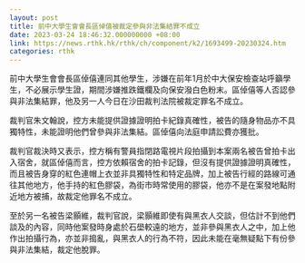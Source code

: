 ```yaml
---
layout: post
title: 前中大學生會會長區倬僖被裁定參與非法集結罪不成立
date: 2023-03-24 18:46:32.000000000 +08:00
link: https://news.rthk.hk/rthk/ch/component/k2/1693499-20230324.htm
categories: rthk
---
```


前中大學生會會長區倬僖連同其他學生，涉嫌在前年1月於中大保安檢查站呼籲學生，不必展示學生證，期間涉嫌推跌鐵欄及向保安潑白色粉末。區倬僖等人否認參與非法集結罪，他及另一人今日在沙田裁判法院被裁定罪名不成立。

裁判官朱文翰說，控方未能提供證據證明拍卡紀錄真確性，被告的隨身物品亦不具獨特性，未能證明他們曾參與非法集結。區倬僖向法庭申請訟費亦獲批。

裁判官裁決時又表示，控方稱有警員指閉路電視片段拍攝到本案兩名被告曾拍卡出入宿舍，就區倬僖而言，控方依賴宿舍的拍卡記錄，但沒有提供證據證明真確性，而且被告身穿的紅色連帽上衣並非具獨特性和特定品牌，加上被告行經的路線可通往其他地方，他手持的紅色膠袋，為街市時常使用的膠袋，他亦不是在案發地點附近地方被捕，故裁定他罪名不成立。

至於另一名被告梁顥維，裁判官說，梁顥維即使有與黑衣人交談，但估計不到他們談及的內容，同時他案發時身處於石壆較遠的地方，並非參與黑衣人之中，加上他作出拍攝行為，亦並非搗亂，與黑衣人的行為不符，因此未能在毫無疑點下有份參與非法集結，裁定他脫罪。
